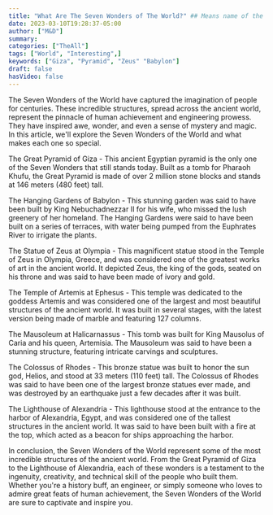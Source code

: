 ```yaml
---
title: "What Are The Seven Wonders of The World?" ## Means name of the article is filename
date: 2023-03-10T19:28:37-05:00
author: ["M&D"]
summary:
categories: ["TheAll"]
tags: ["World", "Interesting",]
keywords: ["Giza", "Pyramid", "Zeus" "Babylon"]
draft: false
hasVideo: false
---
```


The Seven Wonders of the World have captured the imagination of people for centuries. These incredible structures, spread across the ancient world, represent the pinnacle of human achievement and engineering prowess. They have inspired awe, wonder, and even a sense of mystery and magic. In this article, we'll explore the Seven Wonders of the World and what makes each one so special.

The Great Pyramid of Giza - This ancient Egyptian pyramid is the only one of the Seven Wonders that still stands today. Built as a tomb for Pharaoh Khufu, the Great Pyramid is made of over 2 million stone blocks and stands at 146 meters (480 feet) tall.

The Hanging Gardens of Babylon - This stunning garden was said to have been built by King Nebuchadnezzar II for his wife, who missed the lush greenery of her homeland. The Hanging Gardens were said to have been built on a series of terraces, with water being pumped from the Euphrates River to irrigate the plants.

The Statue of Zeus at Olympia - This magnificent statue stood in the Temple of Zeus in Olympia, Greece, and was considered one of the greatest works of art in the ancient world. It depicted Zeus, the king of the gods, seated on his throne and was said to have been made of ivory and gold.

The Temple of Artemis at Ephesus - This temple was dedicated to the goddess Artemis and was considered one of the largest and most beautiful structures of the ancient world. It was built in several stages, with the latest version being made of marble and featuring 127 columns.

The Mausoleum at Halicarnassus - This tomb was built for King Mausolus of Caria and his queen, Artemisia. The Mausoleum was said to have been a stunning structure, featuring intricate carvings and sculptures.

The Colossus of Rhodes - This bronze statue was built to honor the sun god, Helios, and stood at 33 meters (110 feet) tall. The Colossus of Rhodes was said to have been one of the largest bronze statues ever made, and was destroyed by an earthquake just a few decades after it was built.

The Lighthouse of Alexandria - This lighthouse stood at the entrance to the harbor of Alexandria, Egypt, and was considered one of the tallest structures in the ancient world. It was said to have been built with a fire at the top, which acted as a beacon for ships approaching the harbor.

In conclusion, the Seven Wonders of the World represent some of the most incredible structures of the ancient world. From the Great Pyramid of Giza to the Lighthouse of Alexandria, each of these wonders is a testament to the ingenuity, creativity, and technical skill of the people who built them. Whether you're a history buff, an engineer, or simply someone who loves to admire great feats of human achievement, the Seven Wonders of the World are sure to captivate and inspire you.

